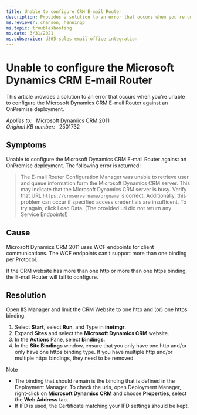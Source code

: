 ```yaml
---
title: Unable to configure CRM E-mail Router
description: Provides a solution to an error that occurs when you're unable to configure the Microsoft Dynamics CRM E-mail Router against an OnPremise deployment.
ms.reviewer: chanson, henningp
ms.topic: troubleshooting
ms.date: 3/31/2021
ms.subservice: d365-sales-email-office-integration
---
```

# Unable to configure the Microsoft Dynamics CRM E-mail Router

This article provides a solution to an error that occurs when you're unable to configure the Microsoft Dynamics CRM E-mail Router against an OnPremise deployment.

_Applies to:_ &nbsp; Microsoft Dynamics CRM 2011  
_Original KB number:_ &nbsp; 2501732

## Symptoms

Unable to configure the Microsoft Dynamics CRM E-mail Router against an OnPremise deployment. The following error is returned:

> The E-mail Router Configuration Manager was unable to retrieve user and queue information form the Microsoft Dynamics CRM server. This may indicate that the Microsoft Dynamics CRM server is busy. Verify that URL `https://crmservername/orgname` is correct. Additionally, this problem can occur if specified access credentials are insufficent. To try again, click Load Data. (The provided uri did not return any Service Endpoints!)

## Cause

Microsoft Dynamics CRM 2011 uses WCF endpoints for client communications. The WCF endpoints can't support more than one binding per Protocol.

If the CRM website has more than one http or more than one https binding, the E-mail Router will fail to configure.

## Resolution

Open IIS Manager and limit the CRM Website to one http and (or) one https binding.

1. Select **Start**, select **Run**, and Type in **inetmgr**.
2. Expand **Sites** and select the **Microsoft Dynamics CRM** website.
3. In the **Actions** Pane, select **Bindings**.
4. In the **Site Bindings** window, ensure that you only have one http and/or only have one https binding type. If you have multiple http and/or multiple https bindings, they need to be removed.

> [!NOTE]
>
> - The binding that should remain is the binding that is defined in the Deployment Manager. To check the urls, open Deployment Manager, right-click on **Microsoft Dynamics CRM** and choose **Properties**, select the **Web Address** tab.
> - If IFD is used, the Certificate matching your IFD settings should be kept.
